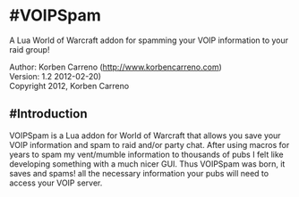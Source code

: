#VOIPSpam
==================
A Lua World of Warcraft addon for spamming your VOIP information to your raid group!

Author: Korben Carreno (http://www.korbencarreno.com)  
Version: 1.2 2012-02-20)   
Copyright 2012, Korben Carreno

#Introduction
---------------
VOIPSpam is a Lua addon for World of Warcraft that allows you save your VOIP information and spam to raid and/or party chat.
After using macros for years to spam my vent/mumble information to thousands of pubs I felt like developing something with a much nicer GUI.
Thus VOIPSpam was born, it saves and spams! all the necessary information your pubs will need to access your VOIP server. 